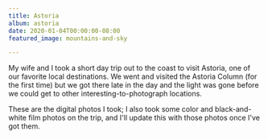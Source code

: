 ```yaml
---
title: Astoria
album: astoria
date: 2020-01-04T00:00:00-08:00
featured_image: mountains-and-sky

---
```

My wife and I took a short day trip out to the coast to visit Astoria, one of our favorite local destinations. We went and visited the Astoria Column (for the first time) but we got there late in the day and the light was gone before we could get to other interesting-to-photograph locations.

These are the digital photos I took; I also took some color and black-and-white film photos on the trip, and I'll update this with those photos once I've got them.
